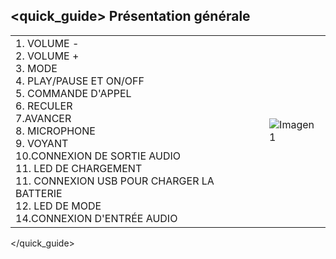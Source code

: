 ## <quick_guide> Présentation générale

|  |  |
|:-------|:-------|
|1.	VOLUME - <br> 2. VOLUME + <br> 3. MODE <br> 4. PLAY/PAUSE ET ON/OFF <br> 5. COMMANDE D'APPEL <br> 6.	RECULER <br> 7.AVANCER <br> 8. MICROPHONE <br> 9. VOYANT <br> 10.CONNEXION DE SORTIE AUDIO <br> 11. LED DE CHARGEMENT <br> 11. CONNEXION USB POUR CHARGER LA BATTERIE <br> 12. LED DE MODE <br> 14.CONNEXION D'ENTRÉE AUDIO <br> |![Imagen1](http://static.energysistem.com/images/manuals/42448/55154650cb18f.jpg)|
</quick_guide>


